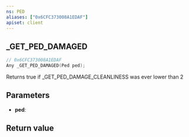 ```yaml
---
ns: PED
aliases: ["0x6CFC373008A1EDAF"]
apiset: client
---
```

## _GET_PED_DAMAGED

```c
// 0x6CFC373008A1EDAF
Any _GET_PED_DAMAGED(Ped ped);
```

Returns true if _GET_PED_DAMAGE_CLEANLINESS was ever lower than 2

## Parameters
* **ped**:

## Return value

